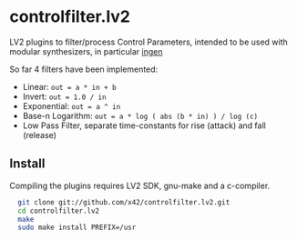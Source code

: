 controlfilter.lv2
=================

LV2 plugins to filter/process Control Parameters, intended to be used with
modular synthesizers, in particular [ingen](http://drobilla.net/software/ingen/)

So far 4 filters have been implemented:

*   Linear:  `out = a * in + b`
*   Invert:  `out = 1.0 / in`
*   Exponential:  `out = a ^ in`
*   Base-n Logarithm:  `out = a * log ( abs (b * in) ) / log (c)`
*   Low Pass Filter, separate time-constants for rise (attack) and fall (release)

Install
-------

Compiling the plugins requires LV2 SDK, gnu-make and a c-compiler.

```bash
  git clone git://github.com/x42/controlfilter.lv2.git
  cd controlfilter.lv2
  make
  sudo make install PREFIX=/usr
```
